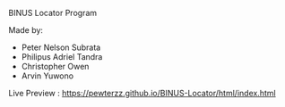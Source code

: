 BINUS Locator Program

Made by:
- Peter Nelson Subrata  
- Philipus Adriel Tandra 
- Christopher Owen
- Arvin Yuwono

Live Preview : https://pewterzz.github.io/BINUS-Locator/html/index.html
